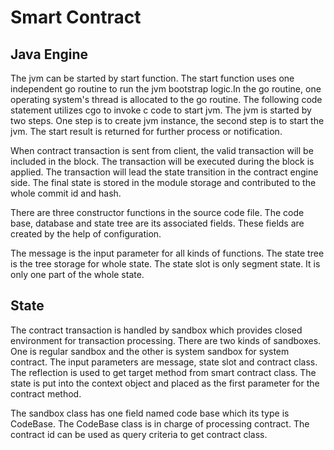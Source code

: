 # Smart Contract

## Java Engine

The jvm can be started by start function. The start function uses one independent go routine to run the jvm bootstrap logic.In the go routine, one operating system's thread is allocated to the go routine. The following code statement utilizes cgo to invoke c code to start jvm. The jvm is started by two steps. One step is to create jvm instance, the second step is to start the jvm. The start result is returned for further process or notification. 

When contract transaction is sent from client, the valid transaction will be included in the block. The transaction will be executed during the block is applied. The transaction will lead the state transition in the contract engine side. The final state is stored in the module storage and contributed to the whole commit id and hash.

There are three constructor functions in the source code file. The code base, database and state tree are its associated fields. These fields are created by the help of configuration.

The message is the input parameter for all kinds of functions. The state tree is the tree storage for whole state. The state slot is only segment state. It is only one part of the whole state.

## State

The contract transaction is handled by sandbox which provides closed environment for transaction processing. There are two kinds of sandboxes. One is regular sandbox and the other is system sandbox for system contract. The input parameters are message, state slot and contract class. The reflection is used to get target method from smart contract class. The state is put into the context object and placed as the first parameter for the contract method.

The sandbox class has one field named code base which its type is CodeBase. The CodeBase class is in charge of processing contract. The contract id can be used as query criteria to get contract class. 
